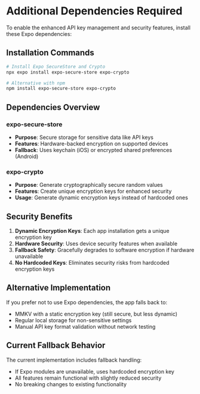 # Additional Dependencies Required

To enable the enhanced API key management and security features, install these Expo dependencies:

## Installation Commands

```bash
# Install Expo SecureStore and Crypto
npx expo install expo-secure-store expo-crypto

# Alternative with npm
npm install expo-secure-store expo-crypto
```

## Dependencies Overview

### expo-secure-store
- **Purpose**: Secure storage for sensitive data like API keys
- **Features**: Hardware-backed encryption on supported devices
- **Fallback**: Uses keychain (iOS) or encrypted shared preferences (Android)

### expo-crypto
- **Purpose**: Generate cryptographically secure random values
- **Features**: Create unique encryption keys for enhanced security
- **Usage**: Generate dynamic encryption keys instead of hardcoded ones

## Security Benefits

1. **Dynamic Encryption Keys**: Each app installation gets a unique encryption key
2. **Hardware Security**: Uses device security features when available
3. **Fallback Safety**: Gracefully degrades to software encryption if hardware unavailable
4. **No Hardcoded Keys**: Eliminates security risks from hardcoded encryption keys

## Alternative Implementation

If you prefer not to use Expo dependencies, the app falls back to:
- MMKV with a static encryption key (still secure, but less dynamic)
- Regular local storage for non-sensitive settings
- Manual API key format validation without network testing

## Current Fallback Behavior

The current implementation includes fallback handling:
- If Expo modules are unavailable, uses hardcoded encryption key
- All features remain functional with slightly reduced security
- No breaking changes to existing functionality